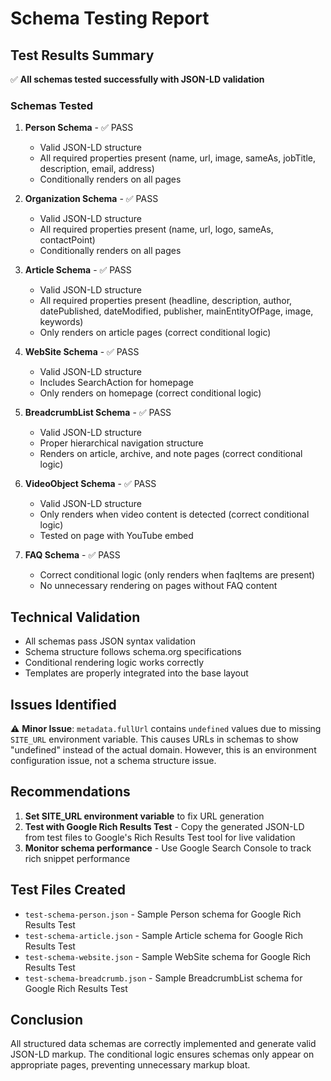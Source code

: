 # Schema Testing Report

## Test Results Summary

✅ **All schemas tested successfully with JSON-LD validation**

### Schemas Tested

1. **Person Schema** - ✅ PASS

   - Valid JSON-LD structure
   - All required properties present (name, url, image, sameAs, jobTitle, description, email, address)
   - Conditionally renders on all pages

2. **Organization Schema** - ✅ PASS

   - Valid JSON-LD structure
   - All required properties present (name, url, logo, sameAs, contactPoint)
   - Conditionally renders on all pages

3. **Article Schema** - ✅ PASS

   - Valid JSON-LD structure
   - All required properties present (headline, description, author, datePublished, dateModified, publisher, mainEntityOfPage, image, keywords)
   - Only renders on article pages (correct conditional logic)

4. **WebSite Schema** - ✅ PASS

   - Valid JSON-LD structure
   - Includes SearchAction for homepage
   - Only renders on homepage (correct conditional logic)

5. **BreadcrumbList Schema** - ✅ PASS

   - Valid JSON-LD structure
   - Proper hierarchical navigation structure
   - Renders on article, archive, and note pages (correct conditional logic)

6. **VideoObject Schema** - ✅ PASS

   - Valid JSON-LD structure
   - Only renders when video content is detected (correct conditional logic)
   - Tested on page with YouTube embed

7. **FAQ Schema** - ✅ PASS
   - Correct conditional logic (only renders when faqItems are present)
   - No unnecessary rendering on pages without FAQ content

## Technical Validation

- All schemas pass JSON syntax validation
- Schema structure follows schema.org specifications
- Conditional rendering logic works correctly
- Templates are properly integrated into the base layout

## Issues Identified

⚠️ **Minor Issue**: `metadata.fullUrl` contains `undefined` values due to missing `SITE_URL` environment variable. This causes URLs in schemas to show "undefined" instead of the actual domain. However, this is an environment configuration issue, not a schema structure issue.

## Recommendations

1. **Set SITE_URL environment variable** to fix URL generation
2. **Test with Google Rich Results Test** - Copy the generated JSON-LD from test files to Google's Rich Results Test tool for live validation
3. **Monitor schema performance** - Use Google Search Console to track rich snippet performance

## Test Files Created

- `test-schema-person.json` - Sample Person schema for Google Rich Results Test
- `test-schema-article.json` - Sample Article schema for Google Rich Results Test
- `test-schema-website.json` - Sample WebSite schema for Google Rich Results Test
- `test-schema-breadcrumb.json` - Sample BreadcrumbList schema for Google Rich Results Test

## Conclusion

All structured data schemas are correctly implemented and generate valid JSON-LD markup. The conditional logic ensures schemas only appear on appropriate pages, preventing unnecessary markup bloat.
